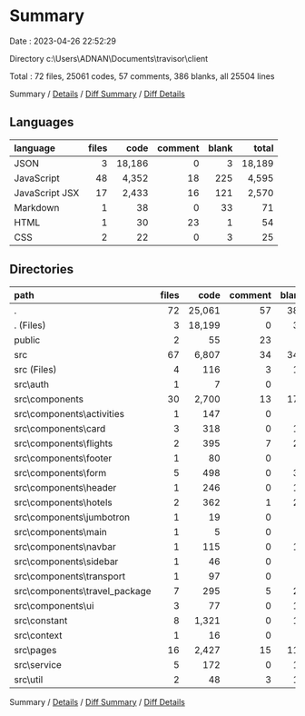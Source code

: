 # Summary

Date : 2023-04-26 22:52:29

Directory c:\\Users\\ADNAN\\Documents\\travisor\\client

Total : 72 files,  25061 codes, 57 comments, 386 blanks, all 25504 lines

Summary / [Details](details.md) / [Diff Summary](diff.md) / [Diff Details](diff-details.md)

## Languages
| language | files | code | comment | blank | total |
| :--- | ---: | ---: | ---: | ---: | ---: |
| JSON | 3 | 18,186 | 0 | 3 | 18,189 |
| JavaScript | 48 | 4,352 | 18 | 225 | 4,595 |
| JavaScript JSX | 17 | 2,433 | 16 | 121 | 2,570 |
| Markdown | 1 | 38 | 0 | 33 | 71 |
| HTML | 1 | 30 | 23 | 1 | 54 |
| CSS | 2 | 22 | 0 | 3 | 25 |

## Directories
| path | files | code | comment | blank | total |
| :--- | ---: | ---: | ---: | ---: | ---: |
| . | 72 | 25,061 | 57 | 386 | 25,504 |
| . (Files) | 3 | 18,199 | 0 | 35 | 18,234 |
| public | 2 | 55 | 23 | 2 | 80 |
| src | 67 | 6,807 | 34 | 349 | 7,190 |
| src (Files) | 4 | 116 | 3 | 13 | 132 |
| src\\auth | 1 | 7 | 0 | 2 | 9 |
| src\\components | 30 | 2,700 | 13 | 174 | 2,887 |
| src\\components\\activities | 1 | 147 | 0 | 8 | 155 |
| src\\components\\card | 3 | 318 | 0 | 14 | 332 |
| src\\components\\flights | 2 | 395 | 7 | 22 | 424 |
| src\\components\\footer | 1 | 80 | 0 | 4 | 84 |
| src\\components\\form | 5 | 498 | 0 | 30 | 528 |
| src\\components\\header | 1 | 246 | 0 | 15 | 261 |
| src\\components\\hotels | 2 | 362 | 1 | 20 | 383 |
| src\\components\\jumbotron | 1 | 19 | 0 | 6 | 25 |
| src\\components\\main | 1 | 5 | 0 | 3 | 8 |
| src\\components\\navbar | 1 | 115 | 0 | 11 | 126 |
| src\\components\\sidebar | 1 | 46 | 0 | 4 | 50 |
| src\\components\\transport | 1 | 97 | 0 | 4 | 101 |
| src\\components\\travel_package | 7 | 295 | 5 | 22 | 322 |
| src\\components\\ui | 3 | 77 | 0 | 11 | 88 |
| src\\constant | 8 | 1,321 | 0 | 17 | 1,338 |
| src\\context | 1 | 16 | 0 | 4 | 20 |
| src\\pages | 16 | 2,427 | 15 | 118 | 2,560 |
| src\\service | 5 | 172 | 0 | 11 | 183 |
| src\\util | 2 | 48 | 3 | 10 | 61 |

Summary / [Details](details.md) / [Diff Summary](diff.md) / [Diff Details](diff-details.md)